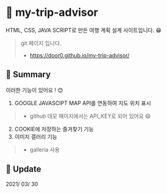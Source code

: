 # :newspaper: my-trip-advisor

HTML, CSS, JAVA SCRIPT로 만든 여행 계획 설계 사이트입니다. :grin:

> git 페이지 입니다. <br>
> - https://door0.github.io/my-trip-advisor/

## :triangular_flag_on_post: Summary

이러한 기능이 있어요 ! :blush:
1. GOOGLE JAVASCIPT MAP API를 연동하여 지도 위치 표시
> - github 데모 페이지에서는 API_KEY로 되어 있어요 :smile:
2. COOKIE에 저장하는 즐겨찾기 기능
3. 이미지 갤러리 기능
> - galleria 사용

## :calendar: Update

2021/ 03/ 30
